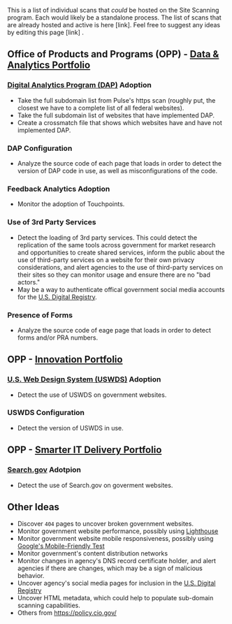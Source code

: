 This is a list of individual scans that _could_ be hosted on the Site Scanning program.  Each would likely be a standalone process.  The list of scans that are already hosted and active is here [link].  Feel free to suggest any ideas by editing this page [link] .   

## Office of Products and Programs (OPP) - [Data & Analytics Portfolio](https://www.gsa.gov/about-us/organization/federal-acquisition-service/technology-transformation-services/office-of-products-and-programs#DSP)

### [Digital Analytics Program (DAP)](https://digital.gov/dap/) Adoption 
* Take the full subdomain list from Pulse's https scan (roughly put, the closest we have to a complete list of all federal websites).  
* Take the full subdomain list of websites that have implemented DAP.  
* Create a crossmatch file that shows which websites have and have not implemented DAP.  

### DAP Configuration
* Analyze the source code of each page that loads in order to detect the version of DAP code in use, as well as misconfigurations of the code.  

### Feedback Analytics Adoption 
* Monitor the adoption of Touchpoints.

### Use of 3rd Party Services
* Detect the loading of 3rd party services. This could detect the replication of the same tools across government for market research and opportunities to create shared services, inform the public about the use of third-party services on a website for their own privacy considerations, and alert agencies to the use of third-party services on their sites so they can monitor usage and ensure there are no "bad actors."
* May be a way to authenticate offical government social media accounts for the [U.S. Digital Registry](https://usdigitalregistry.digitalgov.gov/).

### Presence of Forms
* Analyze the source code of eage page that loads in order to detect forms and/or PRA numbers.  

## OPP - [Innovation Portfolio](https://www.gsa.gov/about-us/organization/federal-acquisition-service/technology-transformation-services/office-of-products-and-programs#IP)

### [U.S. Web Design System (USWDS)](https://designsystem.digital.gov/) Adoption
* Detect the use of USWDS on government websites.

### USWDS Configuration
* Detect the version of USWDS in use.

## OPP - [Smarter IT Delivery Portfolio](https://www.gsa.gov/about-us/organization/federal-acquisition-service/technology-transformation-services/office-of-products-and-programs#SmarterITDelivery)

### [Search.gov](https://search.gov/) Adotpion
* Detect the use of Search.gov on goverment websites.

## Other Ideas

* Discover `404` pages to uncover broken government websites.
* Monitor government website performance, possibly using [Lighthouse](https://developers.google.com/web/tools/lighthouse/)
* Monitor government website mobile responsiveness, possibly using [Google's Mobile-Friendly Test](https://search.google.com/test/mobile-friendly)
* Monitor government's content distribution networks
* Monitor changes in agency's DNS record certificate holder, and alert agencies if there are changes, which may be a sign of malicious behavior. 
* Uncover agency's social media pages for inclusion in the [U.S. Digital Registry](https://digital.gov/services/u-s-digital-registry/)
* Uncover HTML metadata, which could help to populate sub-domain scanning capabilities.
* Others from https://policy.cio.gov/
